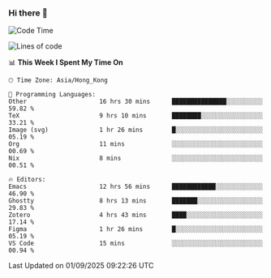 ### Hi there 👋

<!--
**nicehiro/nicehiro** is a ✨ _special_ ✨ repository because its `README.md` (this file) appears on your GitHub profile.

Here are some ideas to get you started:

- 🔭 I’m currently working on ...
- 🌱 I’m currently learning ...
- 👯 I’m looking to collaborate on ...
- 🤔 I’m looking for help with ...
- 💬 Ask me about ...
- 📫 How to reach me: ...
- 😄 Pronouns: ...
- ⚡ Fun fact: ...
-->

<!--START_SECTION:waka-->
![Code Time](http://img.shields.io/badge/Code%20Time-967%20hrs%2032%20mins-blue)

![Lines of code](https://img.shields.io/badge/From%20Hello%20World%20I%27ve%20Written-1.9%20million%20lines%20of%20code-blue)

📊 **This Week I Spent My Time On** 

```text
🕑︎ Time Zone: Asia/Hong_Kong

💬 Programming Languages: 
Other                    16 hrs 30 mins      ███████████████░░░░░░░░░░   59.82 % 
TeX                      9 hrs 10 mins       ████████░░░░░░░░░░░░░░░░░   33.21 % 
Image (svg)              1 hr 26 mins        █░░░░░░░░░░░░░░░░░░░░░░░░   05.19 % 
Org                      11 mins             ░░░░░░░░░░░░░░░░░░░░░░░░░   00.69 % 
Nix                      8 mins              ░░░░░░░░░░░░░░░░░░░░░░░░░   00.51 % 

🔥 Editors: 
Emacs                    12 hrs 56 mins      ████████████░░░░░░░░░░░░░   46.90 % 
Ghostty                  8 hrs 13 mins       ███████░░░░░░░░░░░░░░░░░░   29.83 % 
Zotero                   4 hrs 43 mins       ████░░░░░░░░░░░░░░░░░░░░░   17.14 % 
Figma                    1 hr 26 mins        █░░░░░░░░░░░░░░░░░░░░░░░░   05.19 % 
VS Code                  15 mins             ░░░░░░░░░░░░░░░░░░░░░░░░░   00.94 % 
```


 Last Updated on 01/09/2025 09:22:26 UTC
<!--END_SECTION:waka-->
